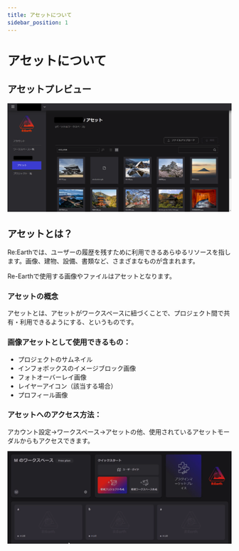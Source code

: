 ```yaml
---
title: アセットについて
sidebar_position: 1
---
```


# アセットについて

## アセットプレビュー

![2023-05-15_01h05_05.png](./img/2023-05-15_01h05_05.png)

## アセットとは？

Re:Earthでは、ユーザーの履歴を残すために利用できるあらゆるリソースを指します。画像、建物、設備、書類など、さまざまなものが含まれます。

Re-Earthで使用する画像やファイルはアセットとなります。

### アセットの概念

アセットとは、アセットがワークスペースに紐づくことで、プロジェクト間で共有・利用できるようにする、というものです。

### 画像アセットとして使用できるもの：

- プロジェクトのサムネイル
- インフォボックスのイメージブロック画像
- フォトオーバーレイ画像
- レイヤーアイコン（該当する場合）
- プロフィール画像

### アセットへのアクセス方法：

アカウント設定→ワークスペース→アセットの他、使用されているアセットモーダルからもアクセスできます。

![2023-05-15_01h13_48.gif](./img/2023-05-15_01h13_48.gif)